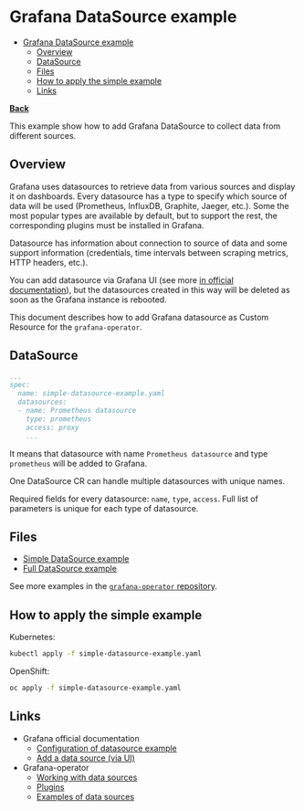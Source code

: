 # Grafana DataSource example

* [Grafana DataSource example](#grafana-datasource-example)
  * [Overview](#overview)
  * [DataSource](#datasource)
  * [Files](#files)
  * [How to apply the simple example](#how-to-apply-the-simple-example)
  * [Links](#links)

**[Back](../../README.md)**

This example show how to add Grafana DataSource to collect data from different sources.

## Overview

Grafana uses datasources to retrieve data from various sources and display it on dashboards.
Every datasource has a type to specify which source of data
will be used (Prometheus, InfluxDB, Graphite, Jaeger, etc.).
Some the most popular types are available by default, but to support the rest,
the corresponding plugins must be installed in Grafana.

Datasource has information about connection to source of data and some support information
(credentials, time intervals between scraping metrics, HTTP headers, etc.).

You can add datasource via Grafana UI (see more
[in official documentation](https://grafana.com/docs/grafana/latest/datasources/add-a-data-source/)),
but the datasources created in this way will be deleted as soon as the Grafana instance is rebooted.

This document describes how to add Grafana datasource as Custom Resource for the `grafana-operator`.

## DataSource

```yaml
...
spec:
  name: simple-datasource-example.yaml
  datasources:
  - name: Prometheus datasource
    type: prometheus
    access: proxy
    ...
```

It means that datasource with name `Prometheus datasource` and type `prometheus` will be added to Grafana.

One DataSource CR can handle multiple datasources with unique names.

Required fields for every datasource: `name`, `type`, `access`. Full list of parameters is unique for each
type of datasource.

## Files

* [Simple DataSource example](simple-datasource-example.yaml)
* [Full DataSource example](full-datasource-example.yaml)

See more examples in the
[`grafana-operator` repository](https://github.com/grafana-operator/grafana-operator/tree/master/deploy/examples/datasources).

## How to apply the simple example

Kubernetes:

```bash
kubectl apply -f simple-datasource-example.yaml
```

OpenShift:

```bash
oc apply -f simple-datasource-example.yaml
```

## Links

* Grafana official documentation
  * [Configuration of datasource example](https://grafana.com/docs/grafana/latest/administration/provisioning/#data-sources)
  * [Add a data source (via UI)](https://grafana.com/docs/grafana/latest/datasources/add-a-data-source)
* Grafana-operator
  * [Working with data sources](https://github.com/grafana-operator/grafana-operator/blob/master/documentation/datasources.md)
  * [Plugins](https://github.com/grafana-operator/grafana-operator/blob/master/documentation/plugins.md)
  * [Examples of data sources](https://github.com/grafana-operator/grafana-operator/tree/master/deploy/examples/datasources)

